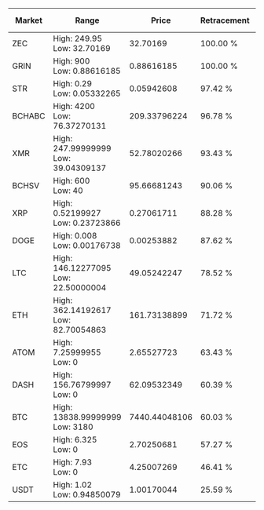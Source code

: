 | Market | Range | Price| Retracement | Doubles to 50% |
| --- | --- | --- | --- | --- |
| ZEC | High: 249.95<br />Low: 32.70169 | 32.70169 | 100.00 % | 4.32 |
| GRIN | High: 900<br />Low: 0.88616185 | 0.88616185 | 100.00 % | 508.31 |
| STR | High: 0.29<br />Low: 0.05332265 | 0.05942608 | 97.42 % | 2.89 |
| BCHABC | High: 4200<br />Low: 76.37270131 | 209.33796224 | 96.78 % | 10.21 |
| XMR | High: 247.99999999<br />Low: 39.04309137 | 52.78020266 | 93.43 % | 2.72 |
| BCHSV | High: 600<br />Low: 40 | 95.66681243 | 90.06 % | 3.34 |
| XRP | High: 0.52199927<br />Low: 0.23723866 | 0.27061711 | 88.28 % | 1.40 |
| DOGE | High: 0.008<br />Low: 0.00176738 | 0.00253882 | 87.62 % | 1.92 |
| LTC | High: 146.12277095<br />Low: 22.50000004 | 49.05242247 | 78.52 % | 1.72 |
| ETH | High: 362.14192617<br />Low: 82.70054863 | 161.73138899 | 71.72 % | 1.38 |
| ATOM | High: 7.25999955<br />Low: 0 | 2.65527723 | 63.43 % | 1.37 |
| DASH | High: 156.76799997<br />Low: 0 | 62.09532349 | 60.39 % | 1.26 |
| BTC | High: 13838.99999999<br />Low: 3180 | 7440.44048106 | 60.03 % | 1.14 |
| EOS | High: 6.325<br />Low: 0 | 2.70250681 | 57.27 % | 1.17 |
| ETC | High: 7.93<br />Low: 0 | 4.25007269 | 46.41 % | 0.00 |
| USDT | High: 1.02<br />Low: 0.94850079 | 1.00170044 | 25.59 % | 0.00 |
